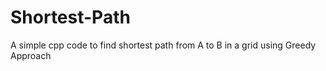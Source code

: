 # Shortest-Path
A simple cpp code to find shortest path from A to B in a grid using Greedy Approach 
